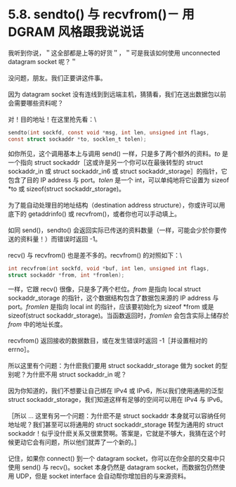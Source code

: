 # 5.8. sendto() 与 recvfrom()－ 用 DGRAM 风格跟我说说话

我听到你说，＂这全部都是上等的好货＂，＂可是我该如何使用 unconnected datagram socket 呢？＂\
\
没问题，朋友。我们正要讲这件事。\
\
因为 datagram socket 没有连线到到远端主机，猜猜看，我们在送出数据包以前会需要哪些资料呢？\
\
对！目的地址！在这里抢先看：\


```c
sendto(int sockfd, const void *msg, int len, unsigned int flags,
const struct sockaddr *to, socklen_t tolen);
```

如你所见，这个调用基本上与调用 send() 一样，只是多了两个额外的资料。_to_ 是一个指向 struct sockaddr［这或许是另一个你可以在最後转型的 struct sockaddr\_in 或 struct sockaddr\_in6 或 struct sockaddr\_storage］的指针，它包含了目的 IP address 与 port。_tolen_ 是一个 int，可以单纯地将它设置为 sizeof \*to 或 sizeof(struct sockaddr\_storage)。\
\
为了能自动处理目的地址结构（destination address structure），你或许可以用底下的 getaddrinfo() 或 recvfrom()，或者你也可以手动填上。\
\
如同 send()，sendto() 会返回实际已传送的资料数量（一样，可能会少於你要传送的资料量！）而错误时返回 -1。\
\
recv() 与 recvfrom() 也是差不多的。recvfrom() 的对照如下：\


```c
int recvfrom(int sockfd, void *buf, int len, unsigned int flags,
struct sockaddr *from, int *fromlen);
```

一样，它跟 recv() 很像，只是多了两个栏位。_from_ 是指向 local struct sockaddr\_storage 的指针，这个数据结构包含了数据包来源的 IP address 与 port。_fromlen_ 是指向 local int 的指针，应该要初始化为 sizeof \*from 或是 sizeof(struct sockaddr\_storage)。当函数返回时，_fromlen_ 会包含实际上储存於 _from_ 中的地址长度。\
\
recvfrom() 返回接收的数据数目，或在发生错误时返回 -1［并设置相对的 errno］。\
\
所以这里有个问题：为什麽我们要用 struct sockaddr\_storage 做为 socket 的型别呢？为什麽不用 struct sockaddr\_in 呢？\
\
因为你知道的，我们不想要让自己绑在 IPv4 或 IPv6，所以我们使用通用的泛型 struct sockaddr\_storage，我们知道这样有足够的空间可以用在 IPv4 与 IPv6。\
\
［所以 ... 这里有另一个问题：为什麽不是 struct sockaddr 本身就可以容纳任何地址呢？我们甚至可以将通用的 struct sockaddr\_storage 转型为通用的 struct sockaddr！似乎没什麽关系又很累赘啊。答案是，它就是不够大，我猜在这个时候更动它会有问题，所以他们就弄了一个新的。］\
\
记住，如果你 connect() 到一个 datagram socket，你可以在你全部的交易中只使用 send() 与 recv()。socket 本身仍然是 datagram socket，而数据包仍然使用 UDP，但是 socket interface 会自动帮你增加目的与来源资料。
